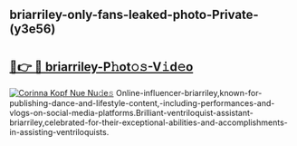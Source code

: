 ## briarriley-only-fans​-leaked-photo​-Private-(y3e56)


# <h2><a href="https://mediaupload.pro?title=briarriley&ref=git">🔗👉 🔴 briarriley-P𝚑ot𝚘𝚜-V𝚒d𝚎o</a></h2>

[![Corinna Kopf Nue Nu𝚍e𝚜](https://i.imgur.com/0qMVB7G.gif)](https://mediaupload.pro?title=briarriley&ref=git)
Online-influencer-briarriley,known-for-publishing-dance-and-lifestyle-content,-including-performances-and-vlogs-on-social-media-platforms.Brilliant-ventriloquist-assistant-briarriley,celebrated-for-their-exceptional-abilities-and-accomplishments-in-assisting-ventriloquists.  